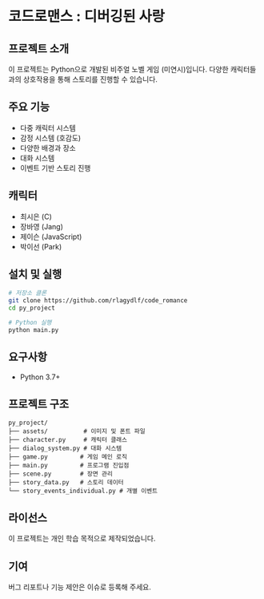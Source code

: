 # 코드로맨스 : 디버깅된 사랑

## 프로젝트 소개
이 프로젝트는 Python으로 개발된 비주얼 노벨 게임 (미연시)입니다. 다양한 캐릭터들과의 상호작용을 통해 스토리를 진행할 수 있습니다.

## 주요 기능
- 다중 캐릭터 시스템
- 감정 시스템 (호감도)
- 다양한 배경과 장소
- 대화 시스템
- 이벤트 기반 스토리 진행

## 캐릭터
- 최시은 (C)
- 장바영 (Jang)
- 제이슨 (JavaScript)
- 박이선 (Park)

## 설치 및 실행
```bash
# 저장소 클론
git clone https://github.com/rlagydlf/code_romance
cd py_project

# Python 실행
python main.py
```

## 요구사항
- Python 3.7+

## 프로젝트 구조
```
py_project/
├── assets/          # 이미지 및 폰트 파일
├── character.py     # 캐릭터 클래스
├── dialog_system.py # 대화 시스템
├── game.py         # 게임 메인 로직
├── main.py         # 프로그램 진입점
├── scene.py        # 장면 관리
├── story_data.py   # 스토리 데이터
└── story_events_individual.py # 개별 이벤트
```

## 라이선스
이 프로젝트는 개인 학습 목적으로 제작되었습니다.

## 기여
버그 리포트나 기능 제안은 이슈로 등록해 주세요.
```
